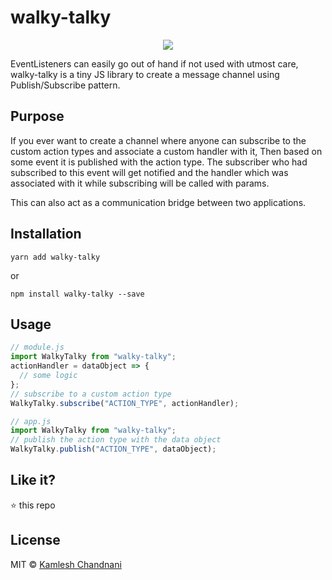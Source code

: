 # walky-talky

<p align="center">
  <img src="https://user-images.githubusercontent.com/11384858/34708235-b9f905d6-f537-11e7-8068-433761706f91.png" />
  <br>
</p>

EventListeners can easily go out of hand if not used with utmost care, walky-talky is a tiny JS library to create a message channel using Publish/Subscribe pattern.

## Purpose
If you ever want to create a channel where anyone can subscribe to the custom action types and associate a custom handler with it, Then based on some event it is published with the action type. The subscriber who had subscribed to this event will get notified and the handler which was associated with it while subscribing will be called with params.

This can also act as a communication bridge between two applications.


## Installation

```
yarn add walky-talky
```

or

```
npm install walky-talky --save
```

## Usage
```js
// module.js
import WalkyTalky from "walky-talky";
actionHandler = dataObject => {
  // some logic
};
// subscribe to a custom action type
WalkyTalky.subscribe("ACTION_TYPE", actionHandler);

// app.js
import WalkyTalky from "walky-talky";
// publish the action type with the data object
WalkyTalky.publish("ACTION_TYPE", dataObject);
```

## Like it?

:star: this repo

## License

MIT © [Kamlesh Chandnani](https://github.com/kamleshchandnani)

